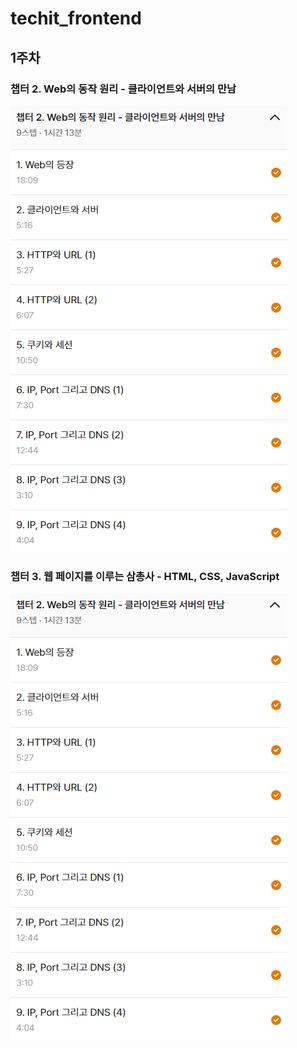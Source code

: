 # techit_frontend

## 1주차
### 챕터 2. Web의 동작 원리 - 클라이언트와 서버의 만남
![ch2](https://github.com/Kangsoyeong/techit_frontend/blob/main/img/ch2.png)

### 챕터 3. 웹 페이지를 이루는 삼총사 - HTML, CSS, JavaScript
![ch3](https://github.com/Kangsoyeong/techit_frontend/blob/main/img/ch2.png)